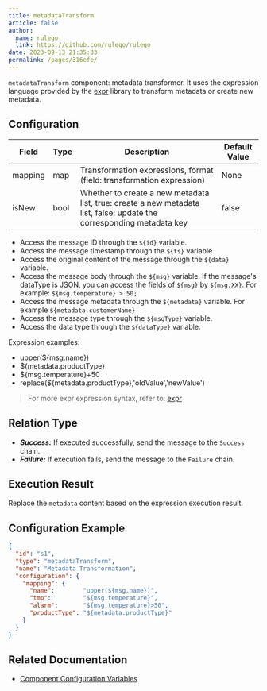 ```yaml
---
title: metadataTransform
article: false
author: 
  name: rulego
  link: https://github.com/rulego/rulego
date: 2023-09-13 21:35:33
permalink: /pages/316efe/
---
```


`metadataTransform` component: metadata transformer. It uses the expression language provided by the [expr](https://expr-lang.org/docs/language-definition) library to transform metadata or create new metadata.

## Configuration

| Field   | Type | Description                                                                                                           | Default Value |
|---------|------|-----------------------------------------------------------------------------------------------------------------------|---------------|
| mapping | map  | Transformation expressions, format (field: transformation expression)                                                 | None          |
| isNew   | bool | Whether to create a new metadata list, true: create a new metadata list, false: update the corresponding metadata key | false         |

- Access the message ID through the `${id}` variable.
- Access the message timestamp through the `${ts}` variable.
- Access the original content of the message through the `${data}` variable.
- Access the message body through the `${msg}` variable. If the message's dataType is JSON, you can access the fields of `${msg}` by `${msg.XX}`. For example: `${msg.temperature} > 50;`
- Access the message metadata through the `${metadata}` variable. For example `${metadata.customerName}`
- Access the message type through the `${msgType}` variable.
- Access the data type through the `${dataType}` variable.

Expression examples:
- upper(${msg.name})
- ${metadata.productType}
- ${msg.temperature}+50
- replace(${metadata.productType},'oldValue','newValue')
> For more expr expression syntax, refer to: [expr](https://expr-lang.org/docs/language-definition)

## Relation Type

- ***Success:*** If executed successfully, send the message to the `Success` chain.
- ***Failure:*** If execution fails, send the message to the `Failure` chain.

## Execution Result

Replace the `metadata` content based on the expression execution result.

## Configuration Example

```json
{
  "id": "s1",
  "type": "metadataTransform",
  "name": "Metadata Transformation",
  "configuration": {
    "mapping": {
      "name":        "upper(${msg.name})",
      "tmp":         "${msg.temperature}",
      "alarm":       "${msg.temperature}>50",
      "productType": "${metadata.productType}"
    }
  }
}
```

## Related Documentation

- [Component Configuration Variables](../../01.Guide/10.Advanced%20Topics/07.Component%20Configuration%20Variables.md)